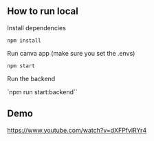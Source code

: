 ## How to run local

Install dependencies

`npm install`

Run canva app (make sure you set the .envs)

`npm start`

Run the backend

`npm run start:backend``

## Demo

https://www.youtube.com/watch?v=dXFPfvlRYr4
